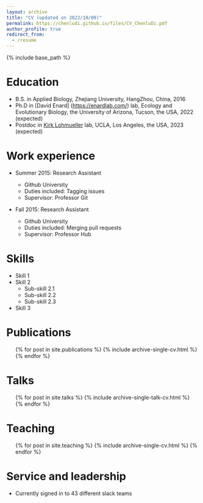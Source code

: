 ```yaml
---
layout: archive
title: "CV (updated on 2022/10/09)"
permalink: https://chenludi.github.io/files/CV_ChenluDi.pdf 
author_profile: true
redirect_from:
  - /resume
---
```


{% include base_path %}

Education
======
* B.S. in Applied Biology, Zhejiang University, HangZhou, China, 2016
* Ph.D in [David Enard] (https://enardlab.com/) lab, Ecology and Evolutionary Biology, the University of Arizona, Tucson, the USA, 2022 (expected)
* Postdoc in [Kirk Lohmueller](https://lohmueller.eeb.ucla.edu/) lab, UCLA, Los Angeles, the USA, 2023 (expected)

Work experience
======
* Summer 2015: Research Assistant
  * Github University
  * Duties included: Tagging issues
  * Supervisor: Professor Git

* Fall 2015: Research Assistant
  * Github University
  * Duties included: Merging pull requests
  * Supervisor: Professor Hub
  
Skills
======
* Skill 1
* Skill 2
  * Sub-skill 2.1
  * Sub-skill 2.2
  * Sub-skill 2.3
* Skill 3

Publications
======
  <ul>{% for post in site.publications %}
    {% include archive-single-cv.html %}
  {% endfor %}</ul>
  
Talks
======
  <ul>{% for post in site.talks %}
    {% include archive-single-talk-cv.html %}
  {% endfor %}</ul>
  
Teaching
======
  <ul>{% for post in site.teaching %}
    {% include archive-single-cv.html %}
  {% endfor %}</ul>
  
Service and leadership
======
* Currently signed in to 43 different slack teams
